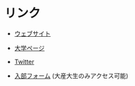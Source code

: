 # リンク
- [ウェブサイト](https://osu-denken.github.io/)
- [大学ページ](https://www.osaka-sandai.ac.jp/club_circle/club/233)
- [Twitter](https://x.com/osu_denken)

- [入部フォーム](https://forms.gle/GxCxo72AkMDPt3756) (大産大生のみアクセス可能)
